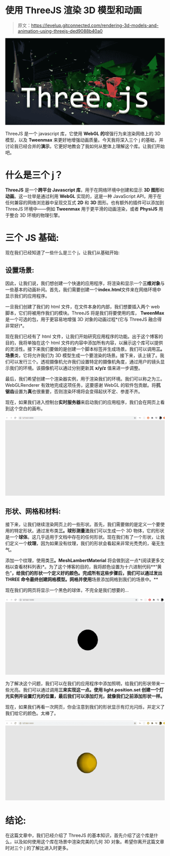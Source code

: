 # 使用 ThreeJS 渲染 3D 模型和动画

> 原文：<https://levelup.gitconnected.com/rendering-3d-models-and-animation-using-threejs-ded9088b40a0>

![](img/fc4ea45e7ce080718880a9a3390daa68.png)

ThreeJS 是一个 javascript 库，它使用 **WebGL 的**增强行为来渲染网络上的 3D 模型，以及 **Tweenmax** 来更好地增强动画质量。今天我将深入三个 j 的基础，并讨论我已经合并的**演示**，它更好地教会了我如何从整体上理解这个库。让我们开始吧。

# 什么是三个 j？

**ThreeJS** 是一个**跨平台 Javascript 库**，用于在网络环境中创建和显示 **3D 图形**和**动画**。这一壮举是通过利用 **WebGL** 实现的，这是一种 JavaScript API，用于在任何兼容的网络浏览器中呈现交互式 **2D** 和 **3D** 图形。也有额外的插件可以添加到 ThreeJS 环境中——例如 **Tweenmax** 用于更平滑的动画渲染，或者 **PhysiJS** 用于整合 3D 环境的物理引擎。

# 三个 JS 基础:

现在我们已经知道了一些什么是三个 j，让我们从基础开始:

## **设置场景:**

因此，让我们说，我们想创建一个快速的应用程序，将渲染和显示一个**三维对象**与一些基本的动画补间。首先，我们需要创建一个**index.html**文件来在网络环境中显示我们的应用程序。

一旦我们创建了我们的 html 文件，在文件本身的内部，我们想要插入两个 web 脚本，它们将被用作我们的模块。ThreeJS 将是我们将要使用的库， **TweenMax** 是一个可选的包，用于更容易地增强 3D 对象的动画过程*(它与 ThreeJS 融合得非常好)*。

现在我们已经有了 html 文件，让我们开始研究应用程序的功能。出于这个博客的目的，我将单独在这个 html 文件的内容中添加所有内容，以展示这个库可以提供的灵活性。接下来我们要做的是创建一个脚本标签并生成场景。我们可以调用**三。场景**类，它将允许我们为 3D 模型生成一个要渲染的场景。接下来，该上镜了。我们可以发行三个。透视摄像机允许我们设置特定的摄像机角度，通过用户的镜头显示我们的环境。该摄像机可以通过分别更新其 **x/y/z** 值来进一步调整。

最后，我们希望创建一个渲染器实例，用于渲染我们的环境。我们可以称之为三。WebGLRenderer 有效地完成这项任务，这要感谢 WebGL 的软件包贡献。将**抗锯齿**设置为**真**也很重要，否则渲染环境将会变得起伏不定、参差不齐。

现在，如果我们进入控制台**实时服务器**来启动我们的应用程序，我们会在网页上看到这个空白的画布。

![](img/1ced6b6b145234941456493eca0f7e77.png)

## **形状、网格和材料:**

接下来，让我们继续渲染网页上的一些形状。首先，我们需要做的是定义一个要使用的特定形状。通过发布类**三。球形测量法**我们可以生成一个 3D 物体，它的形状是一个**球体**。这几乎适用于文档中存在的任何形状。现在我们有了一个形状，让我们定义一个**纹理**，因为如果没有纹理，我们的形状会看起来非常光秃秃的，毫无生气。

添加一个纹理，使用类**三。MeshLambertMaterial** 将会做到这一点*(阅读更多文档以查看材料列表)*。为了这个博客的目的，我将颜色设置为十六进制代码**“黄色”**，给我们的形状一个定义好的颜色。完成所有这些步骤后，我们可以通过发出 **THREE 命令最终创建网格模型。网格**并使用**场景添加网格到我们的场景中。**

现在我们的网页将显示一个黑色的球体，不完全是我们想要的…

![](img/f42dfe6bc756b991867020488cfde1c2.png)

为了解决这个问题，我们可以在我们的应用程序中添加照明，给我们的形状带来一些光亮。我们可以通过调用**三来实现这一点。使用 **light.position.set** 创建一个灯光实例并设置灯光的位置，最后我们可以添加灯光，就像我们之前添加形状一样。**

现在，如果我们再看一次网页，你会注意到我们的形状显示有灯光闪烁，并定义了我们给它的颜色。太棒了。

![](img/442e497d4c8edb048be2d0f51de7428e.png)

# 结论:

在这篇文章中，我们已经介绍了 ThreeJS 的基本知识，首先介绍了这个库是什么，以及如何使用这个库在场景中渲染完美的几何 3D 对象。希望你离开这篇文章时对三个 j 的了解比进入时更多。